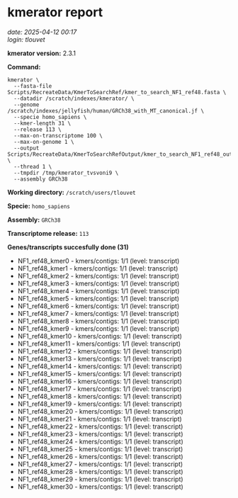 # kmerator report
*date: 2025-04-12 00:17*  
*login: tlouvet*

**kmerator version:** 2.3.1

**Command:**

```
kmerator \
  --fasta-file Scripts/RecreateData/KmerToSearchRef/kmer_to_search_NF1_ref48.fasta \
  --datadir /scratch/indexes/kmerator/ \
  --genome /scratch/indexes/jellyfish/human/GRCh38_with_MT_canonical.jf \
  --specie homo_sapiens \
  --kmer-length 31 \
  --release 113 \
  --max-on-transcriptome 100 \
  --max-on-genome 1 \
  --output Scripts/RecreateData/KmerToSearchRefOutput/kmer_to_search_NF1_ref48_output \
  --thread 1 \
  --tmpdir /tmp/kmerator_tvsvoni9 \
  --assembly GRCh38
```

**Working directory:** `/scratch/users/tlouvet`

**Specie:** `homo_sapiens`

**Assembly:** `GRCh38`

**Transcriptome release:** `113`

**Genes/transcripts succesfully done (31)**

- NF1_ref48_kmer0 - kmers/contigs: 1/1 (level: transcript)
- NF1_ref48_kmer1 - kmers/contigs: 1/1 (level: transcript)
- NF1_ref48_kmer2 - kmers/contigs: 1/1 (level: transcript)
- NF1_ref48_kmer3 - kmers/contigs: 1/1 (level: transcript)
- NF1_ref48_kmer4 - kmers/contigs: 1/1 (level: transcript)
- NF1_ref48_kmer5 - kmers/contigs: 1/1 (level: transcript)
- NF1_ref48_kmer6 - kmers/contigs: 1/1 (level: transcript)
- NF1_ref48_kmer7 - kmers/contigs: 1/1 (level: transcript)
- NF1_ref48_kmer8 - kmers/contigs: 1/1 (level: transcript)
- NF1_ref48_kmer9 - kmers/contigs: 1/1 (level: transcript)
- NF1_ref48_kmer10 - kmers/contigs: 1/1 (level: transcript)
- NF1_ref48_kmer11 - kmers/contigs: 1/1 (level: transcript)
- NF1_ref48_kmer12 - kmers/contigs: 1/1 (level: transcript)
- NF1_ref48_kmer13 - kmers/contigs: 1/1 (level: transcript)
- NF1_ref48_kmer14 - kmers/contigs: 1/1 (level: transcript)
- NF1_ref48_kmer15 - kmers/contigs: 1/1 (level: transcript)
- NF1_ref48_kmer16 - kmers/contigs: 1/1 (level: transcript)
- NF1_ref48_kmer17 - kmers/contigs: 1/1 (level: transcript)
- NF1_ref48_kmer18 - kmers/contigs: 1/1 (level: transcript)
- NF1_ref48_kmer19 - kmers/contigs: 1/1 (level: transcript)
- NF1_ref48_kmer20 - kmers/contigs: 1/1 (level: transcript)
- NF1_ref48_kmer21 - kmers/contigs: 1/1 (level: transcript)
- NF1_ref48_kmer22 - kmers/contigs: 1/1 (level: transcript)
- NF1_ref48_kmer23 - kmers/contigs: 1/1 (level: transcript)
- NF1_ref48_kmer24 - kmers/contigs: 1/1 (level: transcript)
- NF1_ref48_kmer25 - kmers/contigs: 1/1 (level: transcript)
- NF1_ref48_kmer26 - kmers/contigs: 1/1 (level: transcript)
- NF1_ref48_kmer27 - kmers/contigs: 1/1 (level: transcript)
- NF1_ref48_kmer28 - kmers/contigs: 1/1 (level: transcript)
- NF1_ref48_kmer29 - kmers/contigs: 1/1 (level: transcript)
- NF1_ref48_kmer30 - kmers/contigs: 1/1 (level: transcript)
